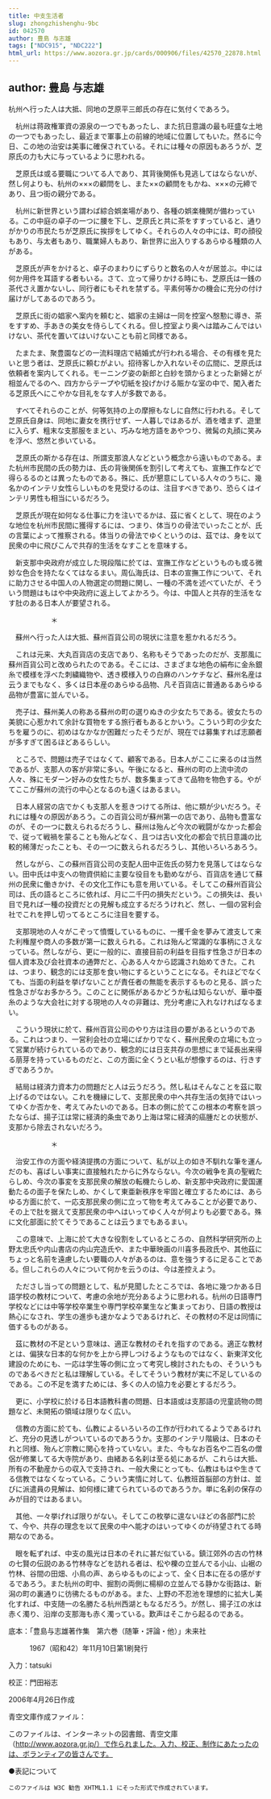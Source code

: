 ```yaml
---
title: 中支生活者
slug: zhongzhishenghu-9bc
id: 042570
author: 豊島 与志雄
tags: ["NDC915", "NDC222"]
html_url: https://www.aozora.gr.jp/cards/000906/files/42570_22878.html
---
```


## author: 豊島 与志雄

杭州へ行った人は大抵、同地の芝原平三郎氏の存在に気付くであろう。

　杭州は蒋政権軍資の源泉の一つでもあったし、また抗日意識の最も旺盛な土地の一つでもあったし、最近まで軍事上の前線的地域に位置してもいた。然るに今日、この地の治安は美事に確保されている。それには種々の原因もあろうが、芝原氏の力も大に与っているように思われる。

　芝原氏は或る要職についてる人であり、其背後関係も見逃してはならないが、然し何よりも、杭州の×××の顧問をし、また××の顧問をもかね、×××の元締であり、且つ街の親分である。

　杭州に新世界という謂わば綜合娯楽場があり、各種の娯楽機関が備わっている。この中庭の卓子の一つに腰を下し、芝原氏と共に茶をすすっていると、通りがかりの市民たちが芝原氏に挨拶をしてゆく。それらの人々の中には、町の顔役もあり、与太者もあり、職業婦人もあり、新世界に出入りするあらゆる種類の人がある。

　芝原氏が声をかけると、卓子のまわりにずらりと数名の人々が居並ぶ。中には何か用件を耳語する者もいる。さて、立って帰りかける時にも、芝原氏は一銭の茶代さえ置かないし、同行者にもそれを禁ずる。平素何等かの機会に充分の付け届けがしてあるのであろう。

　芝原氏に街の娼家へ案内を頼むと、娼家の主婦は一同を控室へ慇懃に導き、茶をすすめ、手あきの美女を侍らしてくれる。但し控室より奥へは踏みこんではいけない、茶代を置いてはいけないことも前と同様である。

　たまたま、聚豊園などの一流料理店で結婚式が行われる場合、その有様を見たいと思う者は、芝原氏に頼むがよい。招待客しか入れないその広間に、芝原氏は依頼者を案内してくれる。モーニング姿の新郎と白紗を頭からまとった新婦とが相並んでるのへ、四方からテープや切紙を投げかける賑かな室の中で、闖入者たる芝原氏へにこやかな目礼をなす人が多数である。

　すべてそれらのことが、何等気持の上の摩擦もなしに自然に行われる。そして芝原氏自身は、同地に妻女を携行せず、一人暮しではあるが、酒を嗜まず、遊里に入らず、粗末な支那服をまとい、巧みな地方語をあやつり、微髯の丸顔に笑みを浮べ、悠然と歩いている。

　芝原氏の斯かる存在は、所謂支那浪人などという概念から遠いものである。また杭州市民間の氏の勢力は、氏の背後関係を割引して考えても、宣撫工作などで得らるるのとは異ったものである。殊に、氏が懇意にしている人々のうちに、幾名かのインテリ女性らしいものを見受けるのは、注目すべきであり、恐らくはインテリ男性も相当にいるだろう。

　芝原氏が現在如何なる仕事に力を注いでるかは、茲に省くとして、現在のような地位を杭州市民間に獲得するには、つまり、体当りの骨法でいったことが、氏の言葉によって推察される。体当りの骨法でゆくというのは、茲では、身を以て民衆の中に飛びこんで共存的生活をなすことを意味する。

　新支那中央政府が成立した現段階に於ては、宣撫工作などというものも或る微妙な色合を持たなくてはなるまい。周仏海氏は、日本の宣撫工作について、それに助力させる中国人の人物選定の問題に関し、一種の不満を述べていたが、そういう問題はもはや中央政府に返上してよかろう。今は、中国人と共存的生活をなす肚のある日本人が要望される。

　　　　　　＊

　蘇州へ行った人は大抵、蘇州百貨公司の現状に注意を惹かれるだろう。

　これは元来、大丸百貨店の支店であり、名称もそうであったのだが、支那風に蘇州百貨公司と改められたのである。そこには、さまざまな地色の絹布に金糸銀糸で模様を浮べた刺繍織物や、透き模様入りの白麻のハンケチなど、蘇州名産は云うまでもなく、多くは日本産のあらゆる品物、凡そ百貨店に普通あるあらゆる品物が豊富に並んでいる。

　売子は、蘇州美人の称ある蘇州の町の選りぬきの少女たちである。彼女たちの美貌に心惹かれて余計な買物をする旅行者もあるとかいう。こういう町の少女たちを雇うのに、初めはなかなか困難だったそうだが、現在では募集すれば志願者が多すぎて困るほどあるらしい。

　ところで、問題は売子ではなくて、顧客である。日本人がここに来るのは当然であるが、支那人の客が非常に多い。午後になると、蘇州の町の上流中流の人々、殊にモダーン好みの女性たちが、数多集まってきて品物を物色する。やがてここが蘇州の流行の中心となるのも遠くはあるまい。

　日本人経営の店でかくも支那人を惹きつけてる所は、他に類が少いだろう。それには種々の原因があろう。この百貨公司が蘇州第一の店であり、品物も豊富なのが、その一つに数えられるだろうし、蘇州は殆んど今次の戦闘がなかった都会で、従って戦禍を蒙ることも殆んどなく、且つは古い文化の都会で抗日意識の比較的稀薄だったことも、その一つに数えられるだろうし、其他いろいろあろう。

　然しながら、この蘇州百貨公司の支配人田中正佐氏の努力を見落してはならない。田中氏は中支への物資供給に主要な役目をも勤めながら、百貨店を通じて蘇州の民衆に働きかけ、その文化工作にも意を用いている。そしてこの蘇州百貨公司は、氏の語るところに依れば、月に二千円の損失だという。この損失は、長い目で見れば一種の投資だとの見解も成立するだろうけれど、然し、一個の営利会社でこれを押し切ってるところに注目を要する。

　支那現地の人々がこぞって憤慨しているものに、一攫千金を夢みて渡支して来た利権屋や商人の多数が第一に数えられる。これは殆んど常識的な事柄にさえなっている。然しながら、更に一般的に、直接目前の利益を目指す性急さが日本の個人資本及び会社資本の通弊だと、心ある人々から認識され始めてきた。これは、つまり、観念的には支那を食い物にするということになる。それほどでなくても、当面の利益を挙げないことが責任者の無能を表示するものと見る、誤った性急さがなお多かろう。このことに関係があるかどうか私は知らないが、華中蚕糸のような大会社に対する現地の人々の非難は、充分考慮に入れなければなるまい。

　こういう現状に於て、蘇州百貨公司のやり方は注目の要があるというのである。これはつまり、一営利会社の立場にばかりでなく、蘇州民衆の立場にも立って営業が続けられているのであり、観念的には日支共存の思想にまで延長出来得る萠芽を持っているものだと、この方面に全くうとい私が想像するのは、行きすぎであろうか。

　結局は経済力資本力の問題だと人は云うだろう。然し私はそんなことを茲に取上げるのではない。これを機縁にして、支那民衆の中へ共存生活の気持ではいってゆくか否かを、考えてみたいのである。日本の側に於てこの根本の考察を誤ったならば、揚子江は常に経済的条虫であり上海は常に経済的癌腫だとの状態が、支那から除去されないだろう。

　　　　　　＊

　治安工作の方面や経済提携の方面について、私が以上の如き不馴れな筆を運んだのも、喜ばしい事実に直接触れたからに外ならない。今次の戦争を真の聖戦たらしめ、今次の事変を支那民衆の解放の転機たらしめ、新支那中央政府に愛国運動たるの面子を保たしめ、かくして東亜新秩序を牢固と確立するためには、あらゆる方面に於て、一応支那民衆の側に立って物を考えてみることが必要であり、その上で肚を据えて支那民衆の中へはいってゆく人々が何よりも必要である。殊に文化部面に於てそうであることは云うまでもあるまい。

　この意味で、上海に於て大きな役割をしているところの、自然科学研究所の上野太忠氏や内山書店の内山完造氏や、また中華映画の川喜多長政氏や、其他茲にちょっと名前を遠慮したい要職の人々があるのは、意を強うするに足ることである。但しこれらの人々について何かを云うのは、今は差控えよう。

　たださし当っての問題として、私が見聞したところでは、各地に幾つかある日語学校の教材について、考慮の余地が充分あるように思われる。杭州の日語専門学校などには中等学校卒業生や専門学校卒業生など集まっており、日語の教授は熱心になされ、学生の進歩も速かなようであるけれど、その教材の不足は同情に価するものがある。

　茲に教材の不足という意味は、適正な教材のそれを指すのである。適正な教材とは、偏狭な日本的な何かを上から押しつけるようなものではなく、新東洋文化建設のためにも、一応は学生等の側に立って考究し検討されたもの、そういうものであるべきだと私は理解している。そしてそういう教材が実に不足しているのである。この不足を満すためには、多くの人の協力を必要とするだろう。

　更に、小学校に於ける日本語教科書の問題、日本語或は支那語の児童読物の問題など、未開拓の領域は限りなく広い。

　信教の方面に於ても、仏教によるいろいろの工作が行われてるようであるけれど、充分の見透しがついているのであろうか。支那のインテリ階級は、日本のそれと同様、殆んど宗教に関心を持っていない。また、今もなお百名や二百名の僧侶が修業してる大寺院があり、由緒ある名刹は至る処にあるが、これらは大抵、所有の不動産からの収入で支持され、一般大衆にとっても、仏教はもはや生きてる信教ではなくなっている。こういう実情に対して、仏教班首脳部の方針は、並びに派遣員の見解は、如何様に建てられているのであろうか。単に名刹の保存のみが目的ではあるまい。

　其他、一々挙げれば限りがない。そしてこの枚挙に遑ないほどの各部門に於て、今や、共存の理念を以て民衆の中へ能才のはいってゆくのが待望されてる時期なのである。

　眼を転ずれば、中支の風光は日本のそれに甚だ似ている。鎮江郊外の古の竹林の七賢の伝説のある竹林寺などを訪れる者は、松や櫟の立並んでる小山、山裾の竹林、谷間の田畑、小鳥の声、あらゆるものによって、全く日本に在るの感がするであろう。また杭州の町中、掘割の両側に楊柳の立並んでる静かな街路は、新潟の町の裏通りに彷彿たるものがある。また、上野の不忍池を理想的に拡大し美化すれば、中支随一の名勝たる杭州西湖ともなるだろう。が然し、揚子江の水は赤く濁り、沿岸の支那海も赤く濁っている。歎声はそこから起るのである。













底本：「豊島与志雄著作集　第六巻（随筆・評論・他）」未来社


　　　1967（昭和42）年11月10日第1刷発行

入力：tatsuki

校正：門田裕志

2006年4月26日作成

青空文庫作成ファイル：

このファイルは、インターネットの図書館、青空文庫（http://www.aozora.gr.jp/）で作られました。入力、校正、制作にあたったのは、ボランティアの皆さんです。











●表記について


	このファイルは W3C 勧告 XHTML1.1 にそった形式で作成されています。